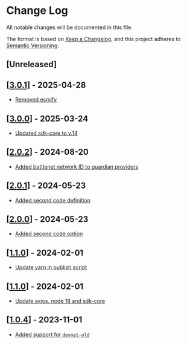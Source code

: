 # Change Log

All notable changes will be documented in this file.

The format is based on [Keep a Changelog](https://keepachangelog.com/en/1.0.0/),
and this project adheres to [Semantic Versioning](https://semver.org/spec/v2.0.0.html).

## [Unreleased]

## [[3.0.1](https://github.com/TerraDharitri/drt-sdk-js-guardians-provider/pull/16)] - 2025-04-28
- [Removed esmify](https://github.com/TerraDharitri/drt-sdk-js-guardians-provider/pull/16)

## [[3.0.0](https://github.com/TerraDharitri/drt-sdk-js-guardians-provider/pull/15)] - 2025-03-24
- [Updated sdk-core to v.14](https://github.com/TerraDharitri/drt-sdk-js-guardians-provider/pull/15)

## [[2.0.2](https://github.com/TerraDharitri/drt-sdk-js-guardians-provider/pull/14)] - 2024-08-20
- [Added battlenet network ID to guardian providers](https://github.com/TerraDharitri/drt-sdk-js-guardians-provider/pull/13)

## [[2.0.1](https://github.com/TerraDharitri/drt-sdk-js-guardians-provider/commit/19d419bf46c2edc08ecb32a36e05ac1b6821f5fe)] - 2024-05-23
- [Added second code definition](https://github.com/TerraDharitri/drt-sdk-js-guardians-provider/commit/e9a22e472d79ca937e75364ee9131713c77c63cb)

## [[2.0.0](https://github.com/TerraDharitri/drt-sdk-js-guardians-provider/pull/12)] - 2024-05-23
- [Added second code option](https://github.com/TerraDharitri/drt-sdk-js-guardians-provider/pull/12)

## [[1.1.0](https://github.com/TerraDharitri/drt-sdk-js-guardians-provider/pull/11)] - 2024-02-01
- [Update yarn in publish script](https://github.com/TerraDharitri/drt-sdk-js-guardians-provider/pull/11)


## [[1.1.0](https://github.com/TerraDharitri/drt-sdk-js-guardians-provider/pull/10)] - 2024-02-01
- [Update axios, node 18 and sdk-core](https://github.com/TerraDharitri/drt-sdk-js-guardians-provider/pull/9)

## [[1.0.4](https://github.com/TerraDharitri/drt-sdk-js-guardians-provider/pull/8)] - 2023-11-01
- [Added support for `devnet-old`](https://github.com/TerraDharitri/drt-sdk-js-guardians-provider/pull/7)